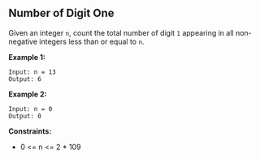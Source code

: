 ## Number of Digit One

Given an integer `n`, count the total number of digit `1` appearing in all non-negative integers less than or equal to `n`.

**Example 1:**
```
Input: n = 13
Output: 6
```
**Example 2:**
```
Input: n = 0
Output: 0
```

**Constraints:**
* 0 <= n <= 2 * 109
